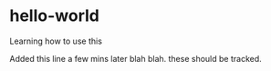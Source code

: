 # hello-world
Learning how to use this

Added this line a few mins later
blah blah.  these should be tracked.
